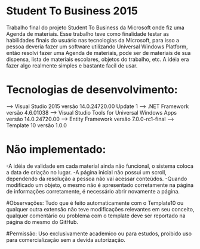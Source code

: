 # Student To Business 2015
Trabalho final do projeto Student To Business da Microsoft onde fiz uma Agenda de materiais.
Esse trabalho teve como finalidade testar as habilidades finais do usuário nas tecnologias da Microsoft, para isso a pessoa deveria fazer um software utilizando Universal Windows Platform, então resolvi fazer uma Agenda de materiais, pode ser de materiais de sua dispensa, lista de materiais escolares, objetos do trabalho, etc. A idéia era fazer algo realmente simples e bastante facil de usar.

# Tecnologias de desenvolvimento:
--> Visual Studio 2015 versão 14.0.24720.00 Update 1
--> .NET Framework versão 4.6.01038
--> Visual Studio Tools for Universal Windows Apps versão 14.0.24720.00
--> Entity Framework versão 7.0.0-rc1-final
--> Template 10 versão 1.0.0

# Não implementado:
-A idéia de validade em cada material ainda não funcional, o sistema coloca a data de criação no lugar.
-A página inicial não possui um scroll, dependendo da resolução a pessoa não vai acessar conteúdos.
-Quando modificado um objeto, o mesmo não é apresentado corretamente na página de informações corretamente, é necessário abrir novamente a página.

#Observações:
Tudo que é feito automaticamente com o Template10 ou qualquer outra extensão não teve modificações relevantes em seu conceito, qualquer comentário ou problema com o template deve ser reportado na página do mesmo do GitHub.

#Permissão:
Uso exclusivamente academico ou para estudos, proibido uso para comercialização sem a devida autorização.
